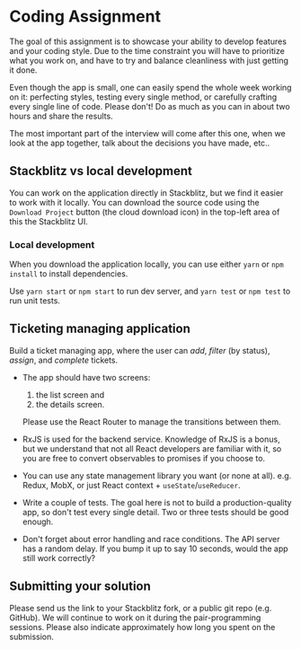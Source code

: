 # Coding Assignment

The goal of this assignment is to showcase your ability to develop features and your coding style. Due to the time constraint you will have to prioritize what you work on, and have to try and balance cleanliness with just getting it done.

Even though the app is small, one can easily spend the whole week working on it: perfecting styles, testing every single method, or carefully crafting every single line of code. Please don't! Do as much as you can in about two hours and share the results.

The most important part of the interview will come after this one, when we look at the app together, talk about the decisions you have made, etc..

## Stackblitz vs local development

You can work on the application directly in Stackblitz, but we find it easier to work with it locally. You can download the source code using the `Download Project` button (the cloud download icon) in the top-left area of this the Stackblitz UI.

### Local development

When you download the application locally, you can use either `yarn` or `npm install` to install dependencies.

Use `yarn start` or `npm start` to run dev server, and `yarn test` or `npm test` to run unit tests.

## Ticketing managing application

Build a ticket managing app, where the user can _add_, _filter_ (by status), _assign_, and _complete_ tickets.

- The app should have two screens:

  1. the list screen and
  2. the details screen.

  Please use the React Router to manage the transitions between them.

- RxJS is used for the backend service. Knowledge of RxJS is a bonus, but we understand that not all React developers are familiar with it, so you are free to convert observables to promises if you choose to.

- You can use any state management library you want (or none at all). e.g. Redux, MobX, or just React context + `useState`/`useReducer`.

- Write a couple of tests. The goal here is not to build a production-quality app, so don't test every single detail. Two or three tests should be good enough.

- Don't forget about error handling and race conditions. The API server has a random delay. If you bump it up to say 10 seconds, would the app still work correctly?

## Submitting your solution

Please send us the link to your Stackblitz fork, or a public git repo (e.g. GitHub). We will continue to work on it during the pair-programming sessions. Please also indicate approximately how long you spent on the submission.
